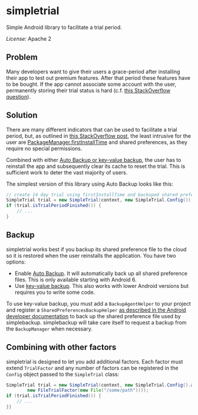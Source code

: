 # simpletrial

Simple Android library to facilitate a trial period.

_License:_ Apache 2

## Problem

Many developers want to give their users a grace-period after installing their app to test out premium features.
After that period these features have to be bought. If the app cannot associate some account with the user, permanently
storing their trial status is hard (c.f. [this StackOverflow question][1]).

## Solution

There are many different indicators that can be used to facilitate a trial period, but, as outlined in
[this StackOverflow post][2], the least intrusive for the user are [PackageManager.firstInstallTime][3]
and shared preferences, as they require no special permissions.

Combined with either [Auto Backup or key-value backup][4], the user has to reinstall the app and subsequently clear
its cache to reset the trial. This is sufficient work to deter the vast majority of users.

The simplest version of this library using Auto Backup looks like this:

```java
// create 14 day trial using firstInstallTime and backuped shared preferences
SimpleTrial trial = new SimpleTrial(context, new SimpleTrial.Config());
if (trial.isTrialPeriodFinished()) {
    // ...
}
```

## Backup

simpletrial works best if you backup its shared preference file to the cloud so it is restored when
the user reinstalls the application. You have two options:

- Enable [Auto Backup][5]. It will automatically back up all shared preference files. This is
  only available starting with Android 6.
- Use [key-value backup][6]. This also works with lower Android versions but requires you to write
  some code.

To use key-value backup, you must
add a `BackupAgentHelper` to your project and register a `SharedPreferencesBackupHelper`
[as described in the Android developer documentation][7] to back up
the shared preference file used by simplebackup. simplebackup will take care itself to request a
backup from the `BackupManager` when necessary.

## Combining with other factors

simpletrial is designed to let you add additional factors. Each factor must extend `TrialFactor`
and any number of factors can be registered in the `Config` object passed to the `SimpleTrial`
class:

```java
SimpleTrial trial = new SimpleTrial(context, new SimpleTrial.Config().addFactor(
        new FileTrialFactor(new File("/some/path"))));
if (trial.isTrialPeriodFinished()) {
    // ...
}}
```

[1]: http://stackoverflow.com/q/995719/1396068
[2]: http://stackoverflow.com/a/42321380/1396068
[3]: https://developer.android.com/reference/android/content/pm/PackageInfo.html#firstInstallTime
[4]: https://developer.android.com/guide/topics/data/backup.html
[5]: https://developer.android.com/guide/topics/data/autobackup.html
[6]: https://developer.android.com/guide/topics/data/keyvaluebackup.html
[7]: https://developer.android.com/guide/topics/data/keyvaluebackup.html#SharedPreferences